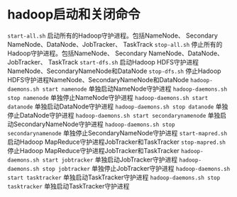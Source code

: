 # hadoop启动和关闭命令

```start-all.sh```
启动所有的Hadoop守护进程。包括NameNode、 Secondary NameNode、DataNode、JobTracker、 TaskTrack
```stop-all.sh```
停止所有的Hadoop守护进程。包括NameNode、 Secondary NameNode、DataNode、JobTracker、 TaskTrack
```start-dfs.sh```
启动Hadoop HDFS守护进程NameNode、SecondaryNameNode和DataNode
```stop-dfs.sh```
停止Hadoop HDFS守护进程NameNode、SecondaryNameNode和DataNode
```hadoop-daemons.sh start namenode```
单独启动NameNode守护进程
```hadoop-daemons.sh stop namenode```
单独停止NameNode守护进程
```hadoop-daemons.sh start datanode```
单独启动DataNode守护进程
```hadoop-daemons.sh stop datanode```
单独停止DataNode守护进程
```hadoop-daemons.sh start secondarynamenode```
单独启动SecondaryNameNode守护进程
```hadoop-daemons.sh stop secondarynamenode```
单独停止SecondaryNameNode守护进程
```start-mapred.sh```
启动Hadoop MapReduce守护进程JobTracker和TaskTracker
```stop-mapred.sh```
停止Hadoop MapReduce守护进程JobTracker和TaskTracker
```hadoop-daemons.sh start jobtracker```
单独启动JobTracker守护进程
```hadoop-daemons.sh stop jobtracker```
单独停止JobTracker守护进程
```hadoop-daemons.sh start tasktracker```
单独启动TaskTracker守护进程
```hadoop-daemons.sh stop tasktracker```
单独启动TaskTracker守护进程